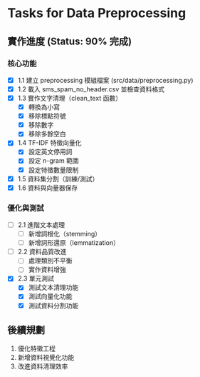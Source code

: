 # Tasks for Data Preprocessing

## 實作進度 (Status: 90% 完成)

### 核心功能
- [x] 1.1 建立 preprocessing 模組檔案 (src/data/preprocessing.py)
- [x] 1.2 載入 sms_spam_no_header.csv 並檢查資料格式
- [x] 1.3 實作文字清理（clean_text 函數）
  - [x] 轉換為小寫
  - [x] 移除標點符號
  - [x] 移除數字
  - [x] 移除多餘空白
- [x] 1.4 TF-IDF 特徵向量化
  - [x] 設定英文停用詞
  - [x] 設定 n-gram 範圍
  - [x] 設定特徵數量限制
- [x] 1.5 資料集分割（訓練/測試）
- [x] 1.6 資料與向量器保存

### 優化與測試
- [ ] 2.1 進階文本處理
  - [ ] 新增詞根化（stemming）
  - [ ] 新增詞形還原（lemmatization）
- [ ] 2.2 資料品質改進
  - [ ] 處理類別不平衡
  - [ ] 實作資料增強
- [x] 2.3 單元測試
  - [x] 測試文本清理功能
  - [x] 測試向量化功能
  - [x] 測試資料分割功能

## 後續規劃
1. 優化特徵工程
2. 新增資料視覺化功能
3. 改進資料清理效率
